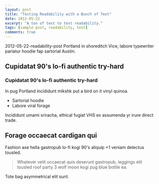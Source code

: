 ```yaml
---
layout: post
title: "Testing Readability with a Bunch of Text"
date: 2012-05-22
excerpt: "A ton of text to test readability."
tags: [sample post, readability, test]
comments: true
---
```

2012-05-22-readability-post
Portland in shoreditch Vice, labore typewriter pariatur hoodie fap sartorial Austin.

## Cupidatat 90's lo-fi authentic try-hard
### Cupidatat 90's lo-fi authentic try-hard

In pug Portland incididunt mlkshk put a bird on it vinyl quinoa.

* Sartorial hoodie
* Labore viral forage

Incididunt umami sriracha, ethical fugiat VHS ex assumenda yr irure direct trade.

## Forage occaecat cardigan qui

Fashion axe hella gastropub lo-fi kogi 90's aliquip +1 veniam delectus tousled. 

> Whatever velit occaecat quis deserunt gastropub, leggings elit tousled roof party 3 wolf moon kogi pug blue bottle ea. 

Tote bag asymmetrical elit sunt. 